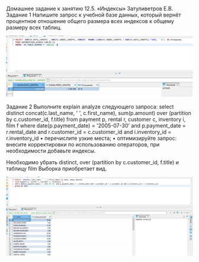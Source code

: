 Домашнее задание к занятию 12.5. «Индексы» Затуливетров Е.В.
Задание 1
Напишите запрос к учебной базе данных, который вернёт процентное отношение общего размера всех индексов к общему размеру всех таблиц.

![Percentage](https://github.com/zatulik2606/Netology-devops/blob/screenshorts/percentage.png)

Задание 2
Выполните explain analyze следующего запроса:
select distinct concat(c.last_name, ' ', c.first_name), sum(p.amount) over (partition by c.customer_id, f.title)
from payment p, rental r, customer c, inventory i, film f
where date(p.payment_date) = '2005-07-30' and p.payment_date = r.rental_date and r.customer_id = c.customer_id and i.inventory_id = r.inventory_id
•	перечислите узкие места;
•	оптимизируйте запрос: внесите корректировки по использованию операторов, при необходимости добавьте индексы.

Необходимо убрать distinct, over (partition by c.customer_id, f.title) и таблицу film
Выборка приобретает вид.

![Optimaze](https://github.com/zatulik2606/Netology-devops/blob/screenshorts/optimaze.png)


